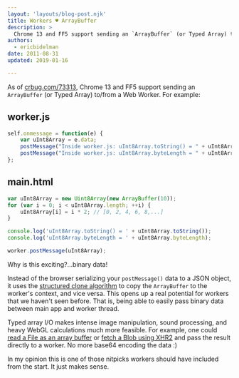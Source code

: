```yaml
---
layout: 'layouts/blog-post.njk'
title: Workers ♥ ArrayBuffer
description: >
  Chrome 13 and FF5 support sending an `ArrayBuffer` (or Typed Array) to/from a Web Worker
authors:
  - ericbidelman
date: 2011-08-31
updated: 2019-01-16

---
```


As of [crbug.com/73313](https://crbug.com/73313), Chrome 13 and FF5 support sending an `ArrayBuffer` (or Typed Array) to/from a Web Worker. For example:

## worker.js 


```js
self.onmessage = function(e) {
    var uInt8Array = e.data;
    postMessage("Inside worker.js: uInt8Array.toString() = " + uInt8Array.toString());
    postMessage("Inside worker.js: uInt8Array.byteLength = " + uInt8Array.byteLength);
};
```

## main.html


```js
var uInt8Array = new Uint8Array(new ArrayBuffer(10));
for (var i = 0; i < uInt8Array.length; ++i) {
    uInt8Array[i] = i * 2; // [0, 2, 4, 6, 8,...]
}

console.log('uInt8Array.toString() = ' + uInt8Array.toString());
console.log('uInt8Array.byteLength = ' + uInt8Array.byteLength);

worker.postMessage(uInt8Array);
```


Why is this exciting?...binary data!

Instead of the browser serializing your `postMessage()` data to a JSON object, it uses the [structured clone algorithm](https://developer.mozilla.org/docs/Web/API/Web_Workers_API/Structured_clone_algorithm) to copy the `ArrayBuffer` to the worker's context, and vice versa. This opens up a real potential for workers that we haven't seen before. That is, being able to easily pass binary data between main app and worker thread.

Typed array I/O makes intense image manipulation, sound processing, and heavy WebGL calculations much more feasible. For example, one could [read a File as an array buffer](https://www.html5rocks.com/tutorials/file/dndfiles/#toc-reading-files) or [fetch a Blob using XHR2](https://www.html5rocks.com/tutorials/file/xhr2/#toc-reponseTypeArrayBuffer) and pass the result directly to a worker. No more base64 encoding the data :)

In my opinion this is one of those nitpicks workers should have included from the start. It just makes sense.


